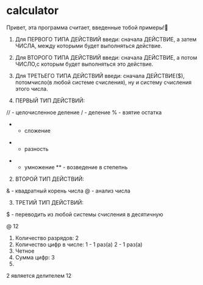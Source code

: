 # calculator

Привет, эта программа считает, введенные тобой примеры!🧮

1) Для ПЕРВОГО ТИПА ДЕЙСТВИЙ введи: сначала ДЕЙСТВИЕ, а затем ЧИСЛА, между которыми будет выполняться действие.
2) Для ВТОРОГО ТИПА ДЕЙСТВИЙ введи: сначала ДЕЙСТВИЕ, а потом ЧИСЛО,с которым будет выполняться это действие.
3) Для ТРЕТЬЕГО ТИПА ДЕЙСТВИЙ введи: сначала ДЕЙСТВИЕ($), потомчисло(в любой системе счисления), ну и систему счисления этого числа.

1) ПЕРВЫЙ ТИП ДЕЙСТВИЙ:

// - целочисленное деление
/ - деление
% - взятие остатка
+ - сложение
- - разность
* - умножение
** - возведение в степепнь

2) ВТОРОЙ ТИП ДЕЙСТВИЙ:

& - квадратный корень числа
@ - анализ числа

3) ТРЕТИЙ ТИП ДЕЙСТВИЙ:

$ - переводить из любой системы счисления в десятичную

@
12
1) Количество разрядов: 2
2) Количество цифр в числе:
1 - 1 раз(a)
2 - 1 раз(a)
3) Четное
4) Сумма цифр: 3
5)
2 является делителем 12
